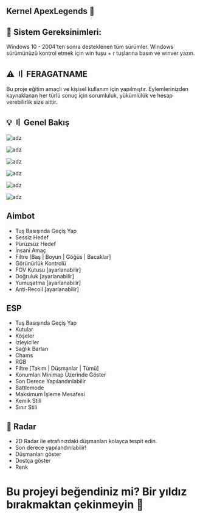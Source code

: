 ## Kernel ApexLegends 🤖

## 📝 Sistem Gereksinimleri:

Windows 10 - 2004'ten sonra desteklenen tüm sürümler. Windows sürümünüzü kontrol etmek için win tuşu + r tuşlarına basın ve winver yazın.

## ⚠️ 〢 FERAGATNAME

Bu proje eğitim amaçlı ve kişisel kullanım için yapılmıştır. Eylemlerinizden kaynaklanan her türlü sonuç için sorumluluk, yükümlülük ve hesap verebilirlik size aittir.

## 💡 〢 Genel Bakış

![adz](https://i.imgur.com/JiJBdOH.png)

![adz](https://i.imgur.com/ELXklCL.png)

![adz](https://i.imgur.com/YPJY3ij.png)

![adz](https://i.imgur.com/UdCJMQW.png)

![adz](https://i.imgur.com/h63xZH8.png)

![adz](https://i.imgur.com/Jrwr8jH.png)

## Aimbot

- Tuş Basışında Geçiş Yap
- Sessiz Hedef
- Pürüzsüz Hedef
- İnsani Amaç
- Filtre [Baş | Boyun | Göğüs | Bacaklar]
- Görünürlük Kontrolü
- FOV Kutusu [ayarlanabilir]
- Doğruluk [ayarlanabilir]
- Yumuşatma [ayarlanabilir]
- Anti-Recoil [ayarlanabilir]

## ESP

- Tuş Basışında Geçiş Yap
- Kutular
- Köşeler
- İzleyiciler
- Sağlık Barları
- Chams
- RGB
- Filtre [Takım | Düşmanlar | Tümü]
- Konumları Minimap Üzerinde Göster
- Son Derece Yapılandırılabilir
- Battlemode
- Maksimum İşleme Mesafesi
- Kemik Stili
- Sınır Stili

## 📌 Radar

- 2D Radar ile etrafınızdaki düşmanları kolayca tespit edin.
- Son derece yapılandırılabilir!
- Düşmanları göster
- Dostça göster
- Renk

# Bu projeyi beğendiniz mi? Bir yıldız bırakmaktan çekinmeyin 🌟
